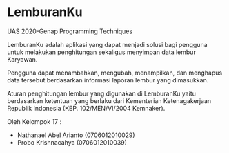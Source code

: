 # LemburanKu
UAS 2020-Genap Programming Techniques

LemburanKu adalah aplikasi yang dapat menjadi solusi bagi pengguna untuk melakukan penghitungan sekaligus menyimpan data lembur Karyawan.

Pengguna dapat menambahkan, mengubah, menampilkan, dan menghapus data tersebut berdasarkan informasi laporan lembur yang dimasukkan.

Aturan penghitungan lembur yang digunakan di LemburanKu yaitu berdasarkan ketentuan yang berlaku dari Kementerian Ketenagakerjaan Republik Indonesia (KEP. 102/MEN/VI/2004 Kemnaker).

Oleh Kelompok 17 :
- Nathanael Abel Arianto (0706012010029)
- Probo Krishnacahya (0706012010039)
